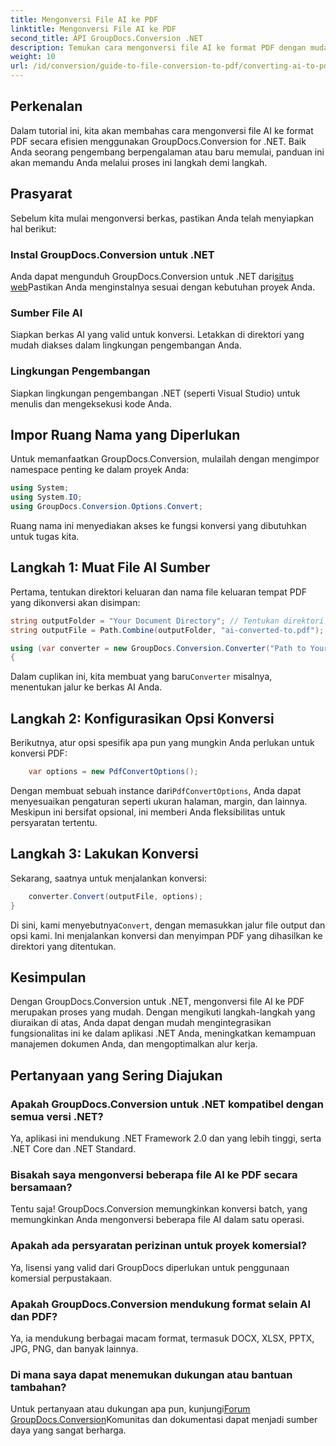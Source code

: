 ```yaml
---
title: Mengonversi File AI ke PDF
linktitle: Mengonversi File AI ke PDF
second_title: API GroupDocs.Conversion .NET
description: Temukan cara mengonversi file AI ke format PDF dengan mudah menggunakan GroupDocs.Conversion for .NET. Tutorial ini memandu Anda melalui proses instalasi, pengaturan kode, dan konversi.
weight: 10
url: /id/conversion/guide-to-file-conversion-to-pdf/converting-ai-to-pdf/
---
```

## Perkenalan

Dalam tutorial ini, kita akan membahas cara mengonversi file AI ke format PDF secara efisien menggunakan GroupDocs.Conversion for .NET. Baik Anda seorang pengembang berpengalaman atau baru memulai, panduan ini akan memandu Anda melalui proses ini langkah demi langkah.

## Prasyarat

Sebelum kita mulai mengonversi berkas, pastikan Anda telah menyiapkan hal berikut:

### Instal GroupDocs.Conversion untuk .NET

 Anda dapat mengunduh GroupDocs.Conversion untuk .NET dari[situs web](https://releases.groupdocs.com/conversion/net/)Pastikan Anda menginstalnya sesuai dengan kebutuhan proyek Anda.

### Sumber File AI

Siapkan berkas AI yang valid untuk konversi. Letakkan di direktori yang mudah diakses dalam lingkungan pengembangan Anda.

### Lingkungan Pengembangan

Siapkan lingkungan pengembangan .NET (seperti Visual Studio) untuk menulis dan mengeksekusi kode Anda.

## Impor Ruang Nama yang Diperlukan

Untuk memanfaatkan GroupDocs.Conversion, mulailah dengan mengimpor namespace penting ke dalam proyek Anda:

```csharp
using System;
using System.IO;
using GroupDocs.Conversion.Options.Convert;
```
Ruang nama ini menyediakan akses ke fungsi konversi yang dibutuhkan untuk tugas kita.

## Langkah 1: Muat File AI Sumber

Pertama, tentukan direktori keluaran dan nama file keluaran tempat PDF yang dikonversi akan disimpan:

```csharp
string outputFolder = "Your Document Directory"; // Tentukan direktori dokumen Anda di sini
string outputFile = Path.Combine(outputFolder, "ai-converted-to.pdf");

using (var converter = new GroupDocs.Conversion.Converter("Path to Your AI File"))
{
```

 Dalam cuplikan ini, kita membuat yang baru`Converter` misalnya, menentukan jalur ke berkas AI Anda.

## Langkah 2: Konfigurasikan Opsi Konversi

Berikutnya, atur opsi spesifik apa pun yang mungkin Anda perlukan untuk konversi PDF:

```csharp
    var options = new PdfConvertOptions();
```
 Dengan membuat sebuah instance dari`PdfConvertOptions`, Anda dapat menyesuaikan pengaturan seperti ukuran halaman, margin, dan lainnya. Meskipun ini bersifat opsional, ini memberi Anda fleksibilitas untuk persyaratan tertentu.

## Langkah 3: Lakukan Konversi

Sekarang, saatnya untuk menjalankan konversi:

```csharp
    converter.Convert(outputFile, options);
}
```
 Di sini, kami menyebutnya`Convert`, dengan memasukkan jalur file output dan opsi kami. Ini menjalankan konversi dan menyimpan PDF yang dihasilkan ke direktori yang ditentukan.

## Kesimpulan

Dengan GroupDocs.Conversion untuk .NET, mengonversi file AI ke PDF merupakan proses yang mudah. Dengan mengikuti langkah-langkah yang diuraikan di atas, Anda dapat dengan mudah mengintegrasikan fungsionalitas ini ke dalam aplikasi .NET Anda, meningkatkan kemampuan manajemen dokumen Anda, dan mengoptimalkan alur kerja.

## Pertanyaan yang Sering Diajukan

### Apakah GroupDocs.Conversion untuk .NET kompatibel dengan semua versi .NET?

Ya, aplikasi ini mendukung .NET Framework 2.0 dan yang lebih tinggi, serta .NET Core dan .NET Standard.

### Bisakah saya mengonversi beberapa file AI ke PDF secara bersamaan?

Tentu saja! GroupDocs.Conversion memungkinkan konversi batch, yang memungkinkan Anda mengonversi beberapa file AI dalam satu operasi.

### Apakah ada persyaratan perizinan untuk proyek komersial?

Ya, lisensi yang valid dari GroupDocs diperlukan untuk penggunaan komersial perpustakaan.

### Apakah GroupDocs.Conversion mendukung format selain AI dan PDF?

Ya, ia mendukung berbagai macam format, termasuk DOCX, XLSX, PPTX, JPG, PNG, dan banyak lainnya.

### Di mana saya dapat menemukan dukungan atau bantuan tambahan?

 Untuk pertanyaan atau dukungan apa pun, kunjungi[Forum GroupDocs.Conversion](https://forum.groupdocs.com/c/conversion/11)Komunitas dan dokumentasi dapat menjadi sumber daya yang sangat berharga.
